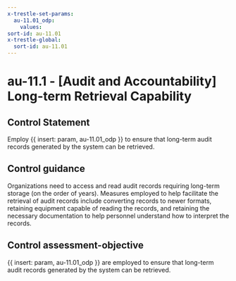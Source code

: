 ```yaml
---
x-trestle-set-params:
  au-11.01_odp:
    values:
sort-id: au-11.01
x-trestle-global:
  sort-id: au-11.01
---
```


# au-11.1 - \[Audit and Accountability\] Long-term Retrieval Capability

## Control Statement

Employ {{ insert: param, au-11.01_odp }} to ensure that long-term audit records generated by the system can be retrieved.

## Control guidance

Organizations need to access and read audit records requiring long-term storage (on the order of years). Measures employed to help facilitate the retrieval of audit records include converting records to newer formats, retaining equipment capable of reading the records, and retaining the necessary documentation to help personnel understand how to interpret the records.

## Control assessment-objective

{{ insert: param, au-11.01_odp }} are employed to ensure that long-term audit records generated by the system can be retrieved.
